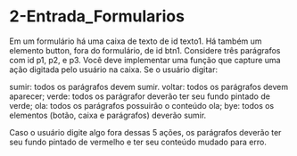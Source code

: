 # 2-Entrada_Formularios

Em um formulário há uma caixa de texto de id texto1. Há também um elemento button, fora do formulário, de id btn1. Considere três parágrafos com id p1, p2, e p3. Você deve implementar uma função que capture uma ação digitada pelo usuário na caixa. Se o usuário digitar: 

sumir: todos os parágrafos devem sumir.
voltar: todos os parágrafos devem aparecer;
verde: todos os parágrafor deverão ter seu fundo pintado de verde;
ola: todos os parágrafos possuirão o conteúdo ola;
bye: todos os elementos (botão, caixa e parágrafos) deverão sumir.

Caso o usuário digite algo fora dessas 5 ações, os parágrafos deverão ter seu fundo pintado de vermelho e ter seu conteúdo mudado para erro.
